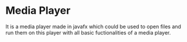 # Media Player
It is a media player made in javafx which could be used to open files and run them on this player with all basic fuctionalities of a media player.
